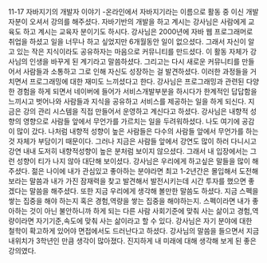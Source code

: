 11-17 
자바지기의 개발자 이야기 
-온라인에서 자바지기라는 이름으로 활동 중 이신 개발자분이 오셔서 강의를 해주셨다. 
자바기반의 개발을 하고 계시는 강사님은 사람에게 교육도 하고 계시는 교육자 분이기도 하시다. 
강사님은 2000년에 자바 웹 프로그래머로 취업을 하셨고 일을 너무나 하고 싶었지만 6개월동안 일이 없으셨다. 
그래서 자신이 알고 있는 작은 지식이라도 공유하자는 마음으로 커뮤니티를 만드셨다. 이 활동 자체가 강사님의 인생을 바꾸게 된 계기라고 말씀하셨다.
그리고는 다시 새로운 커뮤니티를 만들어서 사람들과 소통하고 그로 인해 자신도 성장하는 걸 발견하셨다. 이러한 과정들을 거치면서 프로그래밍에 대한 재미도
느끼셨다고 한다.
강사님은 프로그래밍과 관련된 다양한 경험을 하게 되면서 네이버에 들어가 서비스개발부분을 하시다가 한계적인 답답함을 느끼시고 벗어나와
사람들과 지식을 공유하고 서비스를 제공하는 일을 하게 되신다. 지금은 강의 관리 시스템을 직접 만들어서 운영하고 계신다고 하셨다. 
강사님은 내향적 성향의 영향으로 사람들 앞에서 무언가를 가르치는 일을 두려워하셨다. 나도 여기에 공감이 많이 갔다. 나처럼 내향적 성향이 높은 사람들은
다수의 사람들 앞에서 무언가를 하는 것 자체가 부담이기 때문이다. 그러나 지금은 사람들 앞에서 강연도 많이 하러 다니시고 강연 내내 도저히 
내향적성향이 높은 분처럼 보이지 않으셨다. 그래서 내 입장에서는 그런 성향이 티가 나지 않아 대단해 보이셨다. 
강사님은 우리에게 하고싶은 말들을 많이 해주셨다. 젊은 나이에 내가 관심있고 좋아하는 분야라면 최고 1-2년간은 몰입해서
도전해보라는 말씀과 내가 가진 잠재력을 찾고 발견해서 발전시키는데 시간 투자를 했으면 좋겠다는 말씀을 해주셨다. 
또한 지금 우리에게 생각해 볼만한 말씀도 하셨다. 지금 스펙을 쌓는 집중을 해야 하는지 혹은 경험,역량을 쌓는 집중을 해야하는지. 
스펙이라면 내가 좋아하는 것이 아닌 불안하니까 하게 되는 다른 사람 사회기준에 맞춰 사는 삶이고 경험,역량이라면 자기기준,속도에 맞춰
사는 삶이라고 할 수 있다. 강사님은 자기 분야에 대한 철학이 확고하게 있어야 면접에서도 드러난다고 하셨다. 
강사님의 말씀을 들으면서 지금 내위치가 3학년인 만큼 생각이 많아졌다. 진지하게 내 미래에 대해 생각해 보게 된 좋은 강의였다.  
